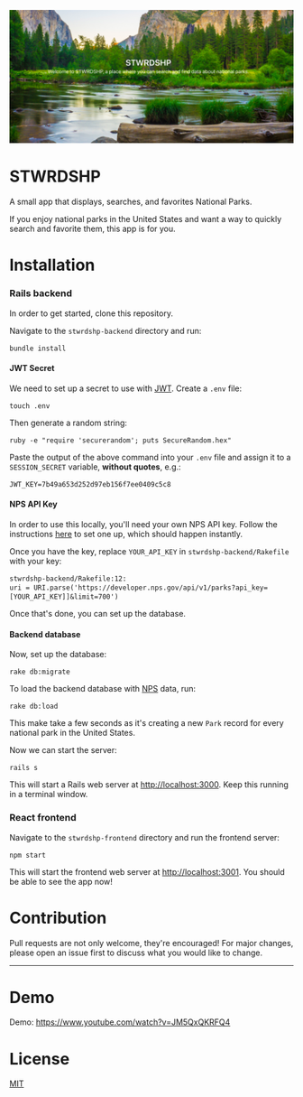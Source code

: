 ![stwrdshp](./stwrdshp-frontend/public/stwrdshp-preview.png)
# STWRDSHP
A small app that displays, searches, and favorites National Parks.

If you enjoy national parks in the United States and want a way to quickly search and favorite them, this app is for you.

# Installation
### Rails backend
In order to get started, clone this repository.

Navigate to the `stwrdshp-backend` directory and run:
```
bundle install
```

#### JWT Secret
We need to set up a secret to use with [JWT](https://jwt.io/). Create a `.env` file:
```
touch .env
```
Then generate a random string:
```
ruby -e "require 'securerandom'; puts SecureRandom.hex"
```
Paste the output of the above command into your `.env` file and assign it to a `SESSION_SECRET` variable, **without quotes**, e.g.:
```
JWT_KEY=7b49a653d252d97eb156f7ee0409c5c8
```

#### NPS API Key
In order to use this locally, you'll need your own NPS API key. Follow the instructions [here](https://www.nps.gov/subjects/developer/get-started.htm) to set one up, which should happen instantly.

Once you have the key, replace `YOUR_API_KEY` in `stwrdshp-backend/Rakefile` with your key:
```
stwrdshp-backend/Rakefile:12:
uri = URI.parse('https://developer.nps.gov/api/v1/parks?api_key=[YOUR_API_KEY]]&limit=700')
```
Once that's done, you can set up the database.

#### Backend database
Now, set up the database:
```
rake db:migrate
```
To load the backend database with [NPS](https://www.nps.gov/index.htm) data, run:
```
rake db:load
```
This make take a few seconds as it's creating a new `Park` record for every national park in the United States.

Now we can start the server:
```
rails s
```
This will start a Rails web server at [http://localhost:3000](http://localhost:3000). Keep this running in a terminal window.

### React frontend
Navigate to the `stwrdshp-frontend` directory and run the frontend server:
```
npm start
```
This will start the frontend web server at [http://localhost:3001](http://localhost:3001). You should be able to see the app now!

# Contribution
Pull requests are not only welcome, they're encouraged! For major changes, please open an issue first to discuss what you would like to change.

* * *

# Demo
Demo: https://www.youtube.com/watch?v=JM5QxQKRFQ4

# License
[MIT](./LICENSE)
